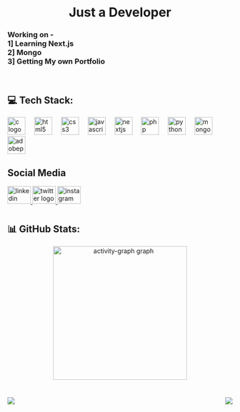 
<h1 align="center">Just a Developer</h1>

<h3 align="left">Working on  - <br>1] Learning Next.js<br>2] Mongo<br>3] Getting My own Portfolio</h3>

<br clear="both">
<h2 align="left">💻 Tech Stack:</h2>
<div align="">
  <img src="https://cdn.jsdelivr.net/gh/devicons/devicon/icons/c/c-original.svg" height="40" alt="c logo"  />
  <img width="12" />
  <img src="https://cdn.jsdelivr.net/gh/devicons/devicon/icons/html5/html5-original.svg" height="40" alt="html5 logo"  />
  <img width="12" />
  <img src="https://cdn.jsdelivr.net/gh/devicons/devicon/icons/css3/css3-original.svg" height="40" alt="css3 logo"  />
  <img width="12" />
  <img src="https://cdn.jsdelivr.net/gh/devicons/devicon/icons/javascript/javascript-original.svg" height="40" alt="javascript logo"  />
  <img width="12" />
  <img src="https://cdn.jsdelivr.net/gh/devicons/devicon/icons/nextjs/nextjs-original.svg" height="40" alt="nextjs logo"  />
  <img width="12" />
  <img src="https://cdn.simpleicons.org/php/777BB4" height="40" alt="php logo"  />
  <img width="12" />
  <img src="https://cdn.jsdelivr.net/gh/devicons/devicon/icons/python/python-original.svg" height="40" alt="python logo"  />
  <img width="12" />
  <img src="https://cdn.jsdelivr.net/gh/devicons/devicon/icons/mongodb/mongodb-original.svg" height="40" alt="mongodb logo"  />
  <img width="12" />
  <img src="https://skillicons.dev/icons?i=ps" height="40" alt="adobephotoshop logo"  />
</div>

##
<h2 align="left">Social Media</h2>
<div align="">
  <a href="https://www.linkedin.com/in/soham-deshmukh-984079299/" target="_blank">
    <img src="https://raw.githubusercontent.com/maurodesouza/profile-readme-generator/master/src/assets/icons/social/linkedin/default.svg" width="52" height="40" alt="linkedin logo"  />
  </a>
  <a href="https://x.com/SohamDeshmukh_7" target="_blank">
    <img src="https://raw.githubusercontent.com/maurodesouza/profile-readme-generator/master/src/assets/icons/social/twitter/default.svg" width="52" height="40" alt="twitter logo"  />
  </a>
  <a href="https://www.instagram.com/sohamdeshmukh_07/" target="_blank">
    <img src="https://raw.githubusercontent.com/maurodesouza/profile-readme-generator/master/src/assets/icons/social/instagram/default.svg" width="52" height="40" alt="instagram logo"  />
  </a>
</div>

#
<h2 align="left">📊 GitHub Stats:</h2>

<div align="center">
  <img src="https://github-readme-activity-graph.vercel.app/graph?username=SohamDeshmukh1&radius=10&theme=redical&area=true&order=5&hide_border=false&hide_title=false&custom_title=Total%20Contribution%20On%20Github" height="300" alt="activity-graph graph"  />
</div>

#

<p align="center">
  <a href="https://github.com/SohamDeshmukh1/SohamDeshmukh1">
    <img align="left" src="https://github-readme-stats.vercel.app/api/top-langs/?username=SohamDeshmukh1&hide=html,css&title_color=ffffff&text_color=c9cacc&icon_color=2bbc8a&bg_color=1d1f21&langs_count=3" />
  </a>
  <a href="https://github.com/SohamDeshmukh1/SohamDeshmukh1">
    <img align="right" src="https://github-readme-stats.vercel.app/api?username=SohamDeshmukh1&show_icons=true&line_height=27&count_private=true&title_color=ffffff&text_color=c9cacc&icon_color=2bbc8a&bg_color=1d1f21" />
  </a>
</p>

###


